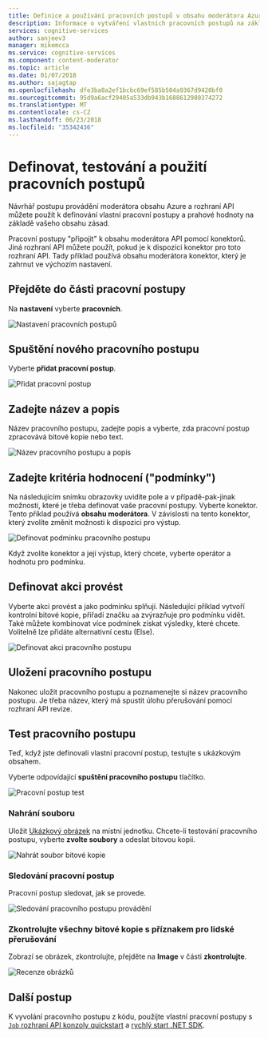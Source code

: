 ```yaml
---
title: Definice a používání pracovních postupů v obsahu moderátora Azure | Microsoft Docs
description: Informace o vytváření vlastních pracovních postupů na základě vašeho obsahu zásad.
services: cognitive-services
author: sanjeev3
manager: mikemcca
ms.service: cognitive-services
ms.component: content-moderator
ms.topic: article
ms.date: 01/07/2018
ms.author: sajagtap
ms.openlocfilehash: dfe3ba8a2ef1bcbc69ef585b504a9367d9420bf0
ms.sourcegitcommit: 95d9a6acf29405a533db943b1688612980374272
ms.translationtype: MT
ms.contentlocale: cs-CZ
ms.lasthandoff: 06/23/2018
ms.locfileid: "35342436"
---
```

# <a name="define-test-and-use-workflows"></a>Definovat, testování a použití pracovních postupů

Návrhář postupu provádění moderátora obsahu Azure a rozhraní API můžete použít k definování vlastní pracovní postupy a prahové hodnoty na základě vašeho obsahu zásad.

Pracovní postupy "připojit" k obsahu moderátora API pomocí konektorů. Jiná rozhraní API můžete použít, pokud je k dispozici konektor pro toto rozhraní API. Tady příklad používá obsahu moderátora konektor, který je zahrnut ve výchozím nastavení.

## <a name="browse-to-the-workflows-section"></a>Přejděte do části pracovní postupy

Na **nastavení** vyberte **pracovních**.

  ![Nastavení pracovních postupů](images/2-workflows-0.png)

## <a name="start-a-new-workflow"></a>Spuštění nového pracovního postupu

Vyberte **přidat pracovní postup**.

  ![Přidat pracovní postup](images/2-workflows-1.png)

## <a name="assign-a-name-and-description"></a>Zadejte název a popis

Název pracovního postupu, zadejte popis a vyberte, zda pracovní postup zpracovává bitové kopie nebo text.

  ![Název pracovního postupu a popis](images/ocr-workflow-step-1.PNG)

## <a name="define-the-evaluation-criteria-condition"></a>Zadejte kritéria hodnocení ("podmínky")

Na následujícím snímku obrazovky uvidíte pole a v případě-pak-jinak možnosti, které je třeba definovat vaše pracovní postupy. Vyberte konektor. Tento příklad používá **obsahu moderátora**. V závislosti na tento konektor, který zvolíte změnit možnosti k dispozici pro výstup.

  ![Definovat podmínku pracovního postupu](images/ocr-workflow-step-2-condition.PNG)

Když zvolíte konektor a její výstup, který chcete, vyberte operátor a hodnotu pro podmínku.

## <a name="define-the-action-to-take"></a>Definovat akci provést

Vyberte akci provést a jako podmínku splňují. Následující příklad vytvoří kontrolní bitové kopie, přiřadí značku `a`a zvýrazňuje pro podmínku vidět. Také můžete kombinovat více podmínek získat výsledky, které chcete. Volitelně lze přidáte alternativní cestu (Else).

  ![Definovat akci pracovního postupu](images/ocr-workflow-step-3-action.PNG)

## <a name="save-your-workflow"></a>Uložení pracovního postupu

Nakonec uložit pracovního postupu a poznamenejte si název pracovního postupu. Je třeba název, který má spustit úlohu přerušování pomocí rozhraní API revize.

## <a name="test-the-workflow"></a>Test pracovního postupu

Teď, když jste definovali vlastní pracovní postup, testujte s ukázkovým obsahem.

Vyberte odpovídající **spuštění pracovního postupu** tlačítko.

  ![Pracovní postup test](images/ocr-workflow-step-6-list.PNG)

### <a name="upload-a-file"></a>Nahrání souboru

Uložit [Ukázkový obrázek](https://moderatorsampleimages.blob.core.windows.net/samples/sample5.png) na místní jednotku. Chcete-li testování pracovního postupu, vyberte **zvolte soubory** a odeslat bitovou kopii.

  ![Nahrát soubor bitové kopie](images/ocr-workflow-step-7-upload.PNG)

### <a name="track-the-workflow"></a>Sledování pracovní postup

Pracovní postup sledovat, jak se provede.

  ![Sledování pracovního postupu provádění](images/ocr-workflow-step-4-test.PNG)

### <a name="review-any-images-flagged-for-human-moderation"></a>Zkontrolujte všechny bitové kopie s příznakem pro lidské přerušování

Zobrazí se obrázek, zkontrolujte, přejděte na **Image** v části **zkontrolujte**.

  ![Recenze obrázků](images/ocr-sample-image-workflow1.PNG)

## <a name="next-steps"></a>Další postup 

K vyvolání pracovního postupu z kódu, použijte vlastní pracovní postupy s [ `Job` rozhraní API konzoly quickstart](../try-review-api-job.md) a [rychlý start .NET SDK](../moderation-jobs-quickstart-dotnet.md).
